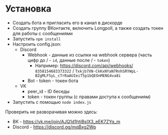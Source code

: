 # Установка
- Создать бота и пригласить его в канал в дискорде
- Создать группу ВКонтакте, включить Longpoll, а также создать токен для работы с сообщениями
- Запустить `npm install`
- Настроить config.json:
    - Discord 
        - Webhook - данные из ссылки на webhook сервера (часть цифр до / - `id`, данные после / - `token`)
            - Например: https://discord.com/api/webhooks/ `8358154683373322` / `Txkjb7XN-CkKxNYaN7RnhSRYWpL-BZgMLF5yL_cTrRaAUIeiT5p1bQEOnMENG4va8i`
        - Bot - token - токен бота
    - VK
        - peer_id - ID беседы
        - token - токен группы (с правами доступа к сообщениям)
- Запустить с помощью `node index.js`

Проверить не разворачивая можно здесь:
- ВК - https://vk.me/join/AJQ1d1htjBsIX3_eEK7ZYq_m 
- Discord - https://discord.gg/mqBxg2Wp